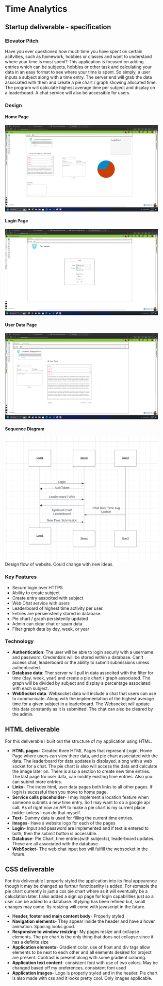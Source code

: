 # Time Analytics

## Startup deliverable - specification

### Elevator Pitch
Have you ever questioned how much time you have spent on certain acitvities, such as homework, hobbies or classes and want to understand where your time is most spent? This application is focused on adding entries which can be subjects, hobbies or other task and calculating your data in an easy format to see where your time is spent. So simply, a user inputs a subject along with a time entry. The server end will grab the data associated with them and create a pie chart / graph showing allocated time. The program will calculate highest average time per subject and display on a leaderboard. A chat service will also be accessible for users.
### Design
#### Home Page
![Home Page](/Images/Home%20Page.png)
#### Login Page
![Login Page](/Images/Login_Page.png)
#### User Data Page
![User Data Page](/Images/User_Data_Page.png)
#### Sequence Diagram
![Sequence Diagram for flow of website](/Images/Sequence%20Diagram.png)
Design flow of website. Could change with new ideas.
### Key Features
* Secure login over HTTPS
* Ability to create subject
* Create entry associted with subject
* Web Chat service with users
* Leaderboard of highest time activity per user.
* Entries are persienstenly stored in database.
* Pie chart / graph persistently updated 
* Admin can clear chat or spam data
* Filter graph data by day, week, or year

### Technology
* **Authentication**: The user will be able to login securly with a username and password. Credentials will be stored within a database. Can't access chat, leaderboard or the ability to submit submissions unless authenticated.
* **Database data**: Ther server will pull in data associted with the filter for time (day, week, year) and create a pie chart / graph associated. The graph will be divided by subject and display a percentage associated with each subject.
* **WebSocket data**: Websocket data will include a chat that users can use to communicate. Along with the implementation of the highest average time for a given subject in a leaderboard. The Websocket will update this data constantly as it is submitted. The chat can also be cleared by the admin.

## HTML deliverable

For this deliverable I built out the structure of my application using HTML.

* **HTML pages**- Created three HTML Pages that represent Login, Home Page where users can view there data, and pie chart associated with the data. The leaderboard for data updates is displayed, along with a web socket for a chat. The pie chart is also will access the data and calculate the image later on. There is also a section to create new time entries. The last page for user data, can modify existing time entries. Also you can submit more entries.
* **Links**- The index.html, user data pages both links to all other pages. If login is sucessful then you move to home page.
* **Service calls placeholder**- I may implement a location feature when someone submits a new time entry. So I may want to do a google api call. As of right now an API to make a pie chart is my current place holder unless I can do that myself.
* **Text**- Dummy data is used for filling the current time entries.
* **Images**- Have a website logo for each of the pages
* **Login**- Input and password are implemented and if text is entered to both, then the submit button is accessible.
* **Database**- Pie Chart, time entries(with subjects), leaderboard updates. These are all associated with the database.
* **WebSocket**- The web chat input box will fulfill the websocket in the future.

## CSS deliverable

For this deliverable I properly styled the application into its final appearence though it may be changed as furthur functioanlity is added. For
exmaple the pie chart currently is just a css pie chart where as it will eventually be a caluclation later. I also added a sign up page for login 
capabilities just so a user can be added to a database. Stylying has been refined but, small changes may come. Its resizing will come with javascript in the future.

* **Header, footer and main content body**- Properly styled
* **Navigation elements**- They appear inside the header and have a hover animation. Spacing looks good.
* **Responsive to window resizing**- My pages resize and collapse elements. The pie chart is the only thing that does not collapse since it has a definite size
* **Application elements**- Gradient color, use of float and div tags allow elements to be next to each other and all elements desired for project are present. Contrast is present along with some gradient coloring.
* **Application text content**- consistent font with use of two colors. May be changed based off my preferences, consistent font used
* **Application images**- Logo is properly styled and in the header. Pie chart is also made with css and it looks pretty cool. Only images applicable.
